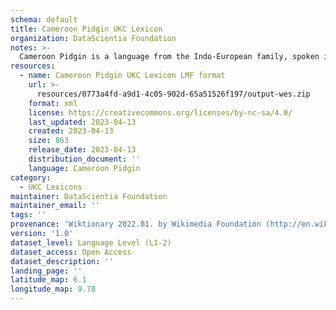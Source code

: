 ```yaml
---
schema: default
title: Cameroon Pidgin UKC Lexicon
organization: DataScientia Foundation
notes: >-
  Cameroon Pidgin is a language from the Indo-European family, spoken in Africa. The UKC Lexicon of Cameroon Pidgin is represented as a lexico-semantic network. It consists of words, word senses, synsets, as well as sense-level and synset-level relationships.
resources:
  - name: Cameroon Pidgin UKC Lexicon LMF format
    url: >-
      resources/0773a4fd-a9d1-4c05-902d-65a51526f197/output-wes.zip
    format: xml
    license: https://creativecommons.org/licenses/by-nc-sa/4.0/
    last_updated: 2023-04-13
    created: 2023-04-13
    size: 863
    release_date: 2023-04-13
    distribution_document: ''
    language: Cameroon Pidgin
category:
  - UKC Lexicons
maintainer: DataScientia Foundation
maintainer_email: ''
tags: ''
provenance: 'Wiktionary 2022.01. by Wikimedia Foundation (http://en.wiktionary.org); Princeton WordNet 2.1 by Princeton University (https://wordnet.princeton.edu)'
version: '1.0'
dataset_level: Language Level (L1-2)
dataset_access: Open Access
dataset_description: ''
landing_page: ''
latitude_map: 6.1
longitude_map: 9.78
---
```

